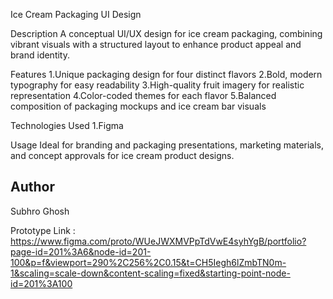 Ice Cream Packaging UI Design

Description
A conceptual UI/UX design for ice cream packaging, combining vibrant visuals with a structured layout to enhance product appeal and brand identity.

Features
1.Unique packaging design for four distinct flavors
2.Bold, modern typography for easy readability
3.High-quality fruit imagery for realistic representation
4.Color-coded themes for each flavor
5.Balanced composition of packaging mockups and ice cream bar visuals

Technologies Used
1.Figma

Usage
Ideal for branding and packaging presentations, marketing materials, and concept approvals for ice cream product designs.

## Author
Subhro Ghosh 

Prototype Link :
https://www.figma.com/proto/WUeJWXMVPpTdVwE4syhYgB/portfolio?page-id=201%3A6&node-id=201-100&p=f&viewport=290%2C256%2C0.15&t=CH5Iegh6lZmbTN0m-1&scaling=scale-down&content-scaling=fixed&starting-point-node-id=201%3A100

